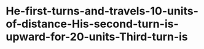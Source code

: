 # He-first-turns-and-travels-10-units-of-distance-His-second-turn-is-upward-for-20-units-Third-turn-is